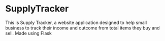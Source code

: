 # SupplyTracker
This is Supply Tracker, a website application designed to help small business to track their income and outcome from total items they buy and sell.  Made using Flask
